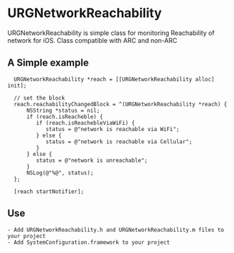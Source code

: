 URGNetworkReachability
======================

URGNetworkReachability is  simple class for monitoring Reachability of network for iOS. 
Class compatible with ARC and non-ARC

## A Simple example
      URGNetworkReachability *reach = [[URGNetworkReachability alloc] init];
	
      // set the block
      reach.reachabilityChangedBlock = ^(URGNetworkReachability *reach) {
          NSString *status = nil;
          if (reach.isReacheble) {
             if (reach.isReachebleViaWiFi) {
                status = @"network is reachable via WiFi";
             } else {
                status = @"network is reachable via Cellular";
             }
          } else {
             status = @"network is unreachable";
          }
          NSLog(@"%@", status);
      };
				
      [reach startNotifier];

## Use

    - Add URGNetworkReachability.h and URGNetworkReachability.m files to your project 
    - Add SystemConfiguration.framework to your project